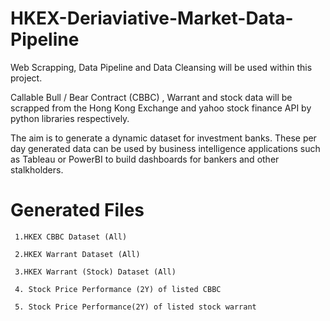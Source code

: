 # HKEX-Deriaviative-Market-Data-Pipeline

Web Scrapping, Data Pipeline and Data Cleansing will be used within this project. 

Callable Bull / Bear Contract (CBBC) , Warrant and stock data will be scrapped from the Hong Kong Exchange and yahoo stock finance API by python libraries respectively.

The aim is to generate a dynamic dataset for investment banks. These per day generated data can be used by business intelligence applications such as Tableau or PowerBI to build dashboards for bankers and other stalkholders.   

# Generated Files 

     1.HKEX CBBC Dataset (All)

     2.HKEX Warrant Dataset (All)

     3.HKEX Warrant (Stock) Dataset (All)

     4. Stock Price Performance (2Y) of listed CBBC

     5. Stock Price Performance(2Y) of listed stock warrant




